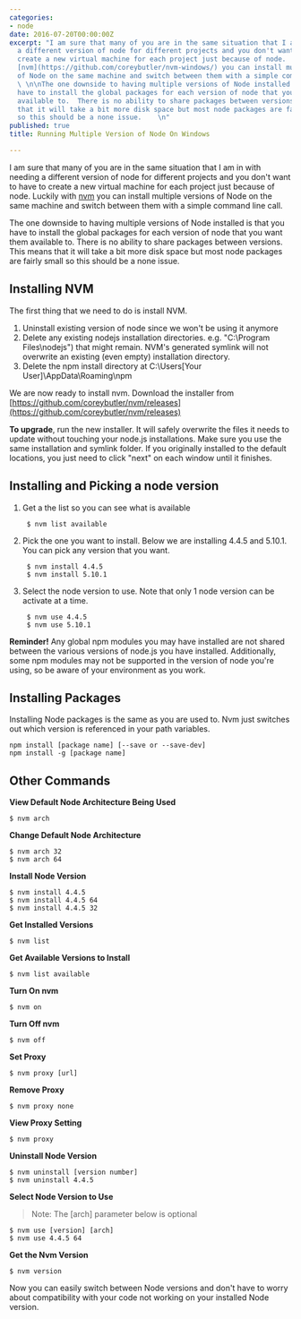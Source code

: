 ```yaml
---
categories:
- node
date: 2016-07-20T00:00:00Z
excerpt: "I am sure that many of you are in the same situation that I am in with needing
  a different version of node for different projects and you don't want to have to
  create a new virtual machine for each project just because of node.  Luckily with
  [nvm](https://github.com/coreybutler/nvm-windows/) you can install multiple versions
  of Node on the same machine and switch between them with a simple command line call.
  \ \n\nThe one downside to having multiple versions of Node installed is that you
  have to install the global packages for each version of node that you want them
  available to.  There is no ability to share packages between versions.  This means
  that it will take a bit more disk space but most node packages are fairly small
  so this should be a none issue.    \n"
published: true
title: Running Multiple Version of Node On Windows

---
```


I am sure that many of you are in the same situation that I am in with needing a different version of node for different projects and you don't want to have to create a new virtual machine for each project just because of node.  Luckily with [nvm](https://github.com/coreybutler/nvm-windows/) you can install multiple versions of Node on the same machine and switch between them with a simple command line call.

The one downside to having multiple versions of Node installed is that you have to install the global packages for each version of node that you want them available to.  There is no ability to share packages between versions.  This means that it will take a bit more disk space but most node packages are fairly small so this should be a none issue.

## Installing NVM

The first thing that we need to do is install NVM.

1. Uninstall existing version of node since we won't be using it anymore
1. Delete any existing nodejs installation directories.  e.g. "C:\Program Files\nodejs") that might remain. NVM's generated symlink will not overwrite an existing (even empty) installation directory.
1. Delete the npm install directory at C:\Users\[Your User]\AppData\Roaming\npm

We are now ready to install nvm.  Download the installer from [https://github.com/coreybutler/nvm/releases](https://github.com/coreybutler/nvm/releases)

**To upgrade**, run the new installer. It will safely overwrite the files it needs to update without touching your node.js installations. Make sure you use the same installation and symlink folder. If you originally installed to the default locations, you just need to click "next" on each window until it finishes.

## Installing and Picking a node version

1. Get a the list so you can see what is available

        $ nvm list available

1. Pick the one you want to install.  Below we are installing 4.4.5 and 5.10.1.  You can pick any version that you want.

        $ nvm install 4.4.5
        $ nvm install 5.10.1

1. Select the node version to use.  Note that only 1 node version can be activate at a time.

        $ nvm use 4.4.5
        $ nvm use 5.10.1


**Reminder!** Any global npm modules you may have installed are not shared between the various versions of node.js you have installed. Additionally, some npm modules may not be supported in the version of node you're using, so be aware of your environment as you work.

## Installing Packages

Installing Node packages is the same as you are used to.  Nvm just switches out which version is referenced in your path variables.

```
npm install [package name] [--save or --save-dev]
npm install -g [package name]
```

## Other Commands

**View Default Node Architecture Being Used**

    $ nvm arch

**Change Default Node Architecture**

    $ nvm arch 32
    $ nvm arch 64

**Install Node Version**

    $ nvm install 4.4.5
    $ nvm install 4.4.5 64
    $ nvm install 4.4.5 32

**Get Installed Versions**

    $ nvm list

**Get Available Versions to Install**

    $ nvm list available

**Turn On nvm**

    $ nvm on

**Turn Off nvm**

    $ nvm off

**Set Proxy**

    $ nvm proxy [url]

**Remove Proxy**

    $ nvm proxy none

**View Proxy Setting**

    $ nvm proxy

**Uninstall Node Version**

    $ nvm uninstall [version number]
    $ nvm uninstall 4.4.5

**Select Node Version to Use**

>Note: The [arch] parameter below is optional

    $ nvm use [version] [arch]
    $ nvm use 4.4.5 64



**Get the Nvm Version**

    $ nvm version


Now you can easily switch between Node versions and don't have to worry about compatibility with your code not working on your installed Node version.
